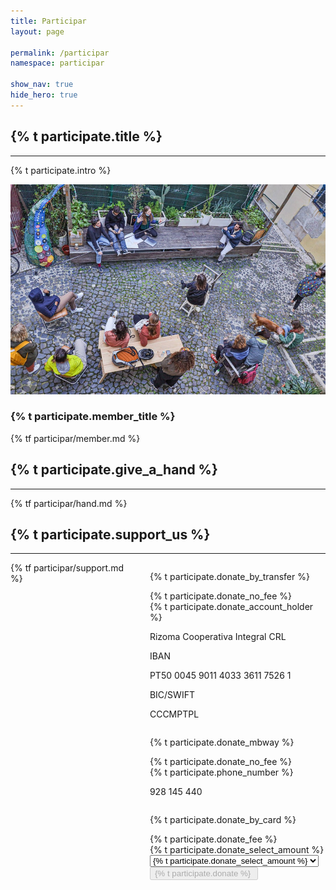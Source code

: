 ```yaml
---
title: Participar
layout: page

permalink: /participar
namespace: participar

show_nav: true
hide_hero: true
---
```


<div class="container is-max-desktop">
  <section>
    <div class="has-text-centered">
      <h2>{% t participate.title %}</h2>
      <hr class="line rizoma-red-bg" />
    </div>
    <div class="text-content">
      <p>{% t participate.intro %}</p>
      <div class="has-text-centered mt-3">
        <img src="img/page-participar-meeting.jpg">
      </div>
      <h3 class="mt-6">{% t participate.member_title %}</h3>
      {% tf participar/member.md %}
    </div>
  </section>
  <section>
    <div class="has-text-centered" class="mt-6">
      <div class="has-text-centered">
        <h2>{% t participate.give_a_hand %}</h2>
        <hr class="line rizoma-green-bg" />    
      </div>
      <div class="text-content">
        {% tf participar/hand.md %}
      </div>
    </div>
  </section>
  <section id="support" class="mt-6">
    <div class="has-text-centered">
      <h2>{% t participate.support_us %}</h2>
      <hr class="line rizoma-red-bg" />    
    </div>
    <div class="columns">
      <div class="column has-text-left">
        {% tf participar/support.md %}
      </div>
      <div class="column">
        <article class="message">
          <div class="message-header donate-header">
            <p class="rizoma-green m-0">{% t participate.donate_by_transfer %}</p>
            <span class="tag rizoma-red">{% t participate.donate_no_fee %}</span>
          </div>
          <div class="message-body has-text-left" style="overflow-y: scroll;">
            <div class="block">
            <label class="label">{% t participate.donate_account_holder %}</label>
            <p class="tags has-addons is-inline-flex copy-text tooltipped tooltipped-s is-flex-wrap-nowrap" data-clipboard-target="#account-name" aria-label="Click to copy"><span class="tag is-medium" id="account-name" >Rizoma Cooperativa Integral CRL</span> <a class="tag is-medium"><i class="fas fa-copy"></i></a></p>            
            </div>
            <div class="block">
              <label class="label">IBAN</label>
              <p class="tags has-addons is-inline-flex copy-text tooltipped tooltipped-s is-flex-wrap-nowrap" data-clipboard-target="#account-iban" aria-label="Click to copy"><span class="tag is-medium" id="account-iban">PT50 0045 9011 4033 3611 7526 1</span> <a class="tag is-medium"><i class="fas fa-copy"></i></a></p>
            </div>
            <div class="block">            
              <label class="label">BIC/SWIFT</label>
              <p class="tags has-addons tooltipped tooltipped-s copy-text is-inline-flex is-flex-wrap-nowraps" data-clipboard-target="#account-swift" aria-label="Click to copy"><span class="tag is-medium" id="account-swift" >CCCMPTPL</span> <a class="tag is-medium"><i class="fas fa-copy"></i></a></p>
            </div>
          </div>
        </article>
        <article class="message">
          <div class="message-header donate-header">
            <p class="rizoma-green m-0">{% t participate.donate_mbway %}</p>
            <span class="tag rizoma-red">{% t participate.donate_no_fee %}</span>
          </div>
          <div class="message-body has-text-left" style="overflow-y: scroll;">
            <div class="block">
            <label class="label">{% t participate.phone_number %}</label>
            <p class="tags has-addons is-inline-flex copy-text tooltipped tooltipped-s is-flex-wrap-nowrap" data-clipboard-target="#mbway" aria-label="Click to copy"><span class="tag is-medium" id="mbway" >928 145 440</span> <a class="tag is-medium"><i class="fas fa-copy"></i></a></p>            
            </div>
          </div>
        </article>
        <article class="message">
          <div class="message-header donate-header">
            <p class="rizoma-green m-0">{% t participate.donate_by_card %} </p>
            <span class="tag rizoma-red">{% t participate.donate_fee %}</span>
          </div>
          <div class="message-body has-text-left">
            <div class="field">
              <label class="label">{% t participate.donate_select_amount %}</label>
              <div class="control donate-form">
                <div class="select">
                  <select id="select-amount" required>
                    <option value="">{% t participate.donate_select_amount %}</option>
                    <option value="10">10€</option>
                    <option value="20">20€</option>
                    <option value="50">50€</option>
                    <option value="100">100€</option>
                    <option value="200">200€</option>                    
                    <option value="500">500€</option>
                    <option value="1000">1000€</option>
                  </select>
                </div>
                <button class="button is-primary" id="submit-donation" disabled>{% t participate.donate %}&nbsp;<span id="donate-amount"></span></button>
                <div class='error-message'></div>
              </div>
            </div>
          </div>
        </article>
      </div>
    </div>
  </section>
</div>
